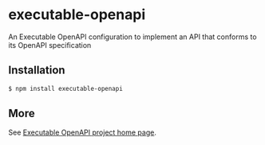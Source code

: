 # executable-openapi

An Executable OpenAPI configuration to implement an API that conforms to its OpenAPI specification


## Installation 

```bash 
$ npm install executable-openapi
```
    
## More

See [Executable OpenAPI project home page](https://github.com/alexstrat/executable-openapi).
